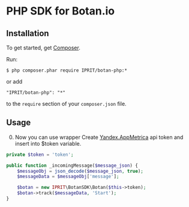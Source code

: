 PHP SDK for Botan.io
================

Installation
------------
To get started, get [Composer](http://getcomposer.org/download/).

 Run:
 ```
 $ php composer.phar require IPRIT/botan-php:*
 ```
 or add
 ```
 "IPRIT/botan-php": "*"
 ```
 to the `require` section of your `composer.json` file.


Usage
-----
0. Now you can use wrapper
Create [Yandex.AppMetrica](https://appmetrica.yandex.com/) api token and insert into $token variable.
 ```php
 private $token = 'token';

 public function _incomingMessage($message_json) {
     $messageObj = json_decode($message_json, true);
     $messageData = $messageObj['message'];

     $botan = new IPRIT\BotanSDK\Botan($this->token);
     $botan->track($messageData, 'Start');
 }
 ```